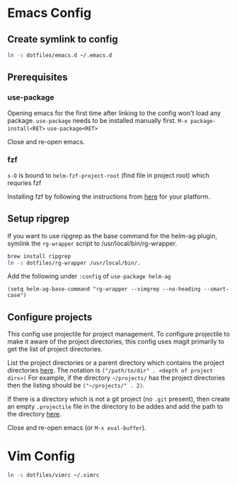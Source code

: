 # Emacs Config

## Create symlink to config
```sh
ln -s dotfiles/emacs.d ~/.emacs.d
```

## Prerequisites
### use-package
Opening emacs for the first time after linking to the config won't load any
package. `use-package` needs to be installed manually first.
`M-x package-install<RET>`
`use-package<RET>`

Close and re-open emacs.

### fzf
`s-O` is bound to `helm-fzf-project-root` (find file in project root) which requries fzf

Installing fzf by following the instructions from [here](https://github.com/junegunn/fzf/blob/master/README.md#installation) for your platform.

## Setup ripgrep
If you want to use ripgrep as the base command for the helm-ag plugin, symlink
the `rg-wrapper` script to /usr/local/bin/rg-wrapper.

```sh
brew install ripgrep
ln -s dotfiles/rg-wrapper /usr/local/bin/.
```

Add the following under `:config` of `use-package helm-ag`


```
(setq helm-ag-base-command "rg-wrapper --vimgrep --no-heading --smart-case")
```

## Configure projects
This config use projectile for project management. To configure projectile to
make it aware of the project directories, this config uses magit primarily to
get the list of project directories.

List the project directories or a parent directory which contains the project
directories [here](https://github.com/susindaran/dotfiles/blob/master/emacs.d/init.el#L66).
The notation is `("/path/to/dir" . <depth of project dirs>)`
For example, if the directory `~/projects/` has the project directories then
the listing should be `("~/projects/" . 2)`.

If there is a directory which is not a git project (no `.git` present), then
create an empty `.projectile` file in the directory to be addes and add the
path to the directory [here](https://github.com/susindaran/dotfiles/blob/master/emacs.d/init.el#L127).

Close and re-open emacs (or `M-x eval-buffer`).

# Vim Config
```sh
ln -s dotfiles/vimrc ~/.vimrc
```
